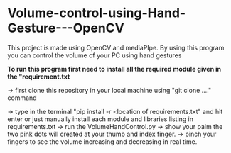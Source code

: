 # Volume-control-using-Hand-Gesture---OpenCV
This project is made using OpenCV and mediaPIpe. By using this program you can control the volume of your PC using hand gestures


**To run this program first need to install all the required module given in the "requirement.txt**

-> first clone this repository in your local machine using "git clone ...." command


-> type in the terminal "pip install -r <location of requirements.txt" and hit enter or just manually install each module and libraries listing in requirements.txt
-> run the VolumeHandControl.py
-> show your palm the two pink dots will created at your thumb and index finger.
-> pinch your fingers to see the volume increasing and decreasing in real time.
